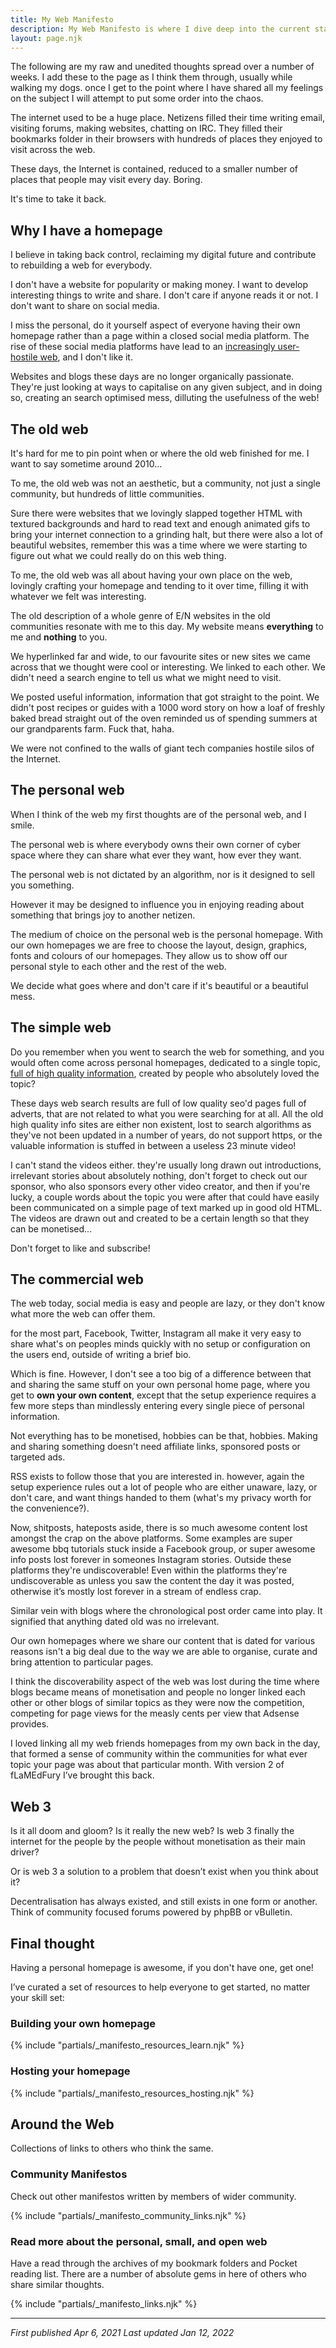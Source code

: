 ```yaml
---
title: My Web Manifesto
description: My Web Manifesto is where I dive deep into the current state of the Internet and explore whether it is heading in an ideal direction.
layout: page.njk
---
```


The following are my raw and unedited thoughts spread over a number of weeks. I add these to the page as I think them through, usually while walking my dogs. once I get to the point where I have shared all my feelings on the subject I will attempt to put some order into the chaos.

The internet used to be a huge place. Netizens filled their time writing email, visiting forums, making websites, chatting on IRC. They filled their bookmarks folder in their browsers with hundreds of places they enjoyed to visit across the web.

These days, the Internet is contained, reduced to a smaller number of places that people may visit every day. Boring.

It's time to take it back.

## Why I have a homepage

I believe in taking back control, reclaiming my digital future and contribute to rebuilding a web for everybody.

I don't have a website for popularity or making money. I want to develop interesting things to write and share. I don't care if anyone reads it or not. I don't want to share on social media.

I miss the personal, do it yourself aspect of everyone having their own homepage rather than a page within a closed social media platform. The rise of these social media platforms have lead to an [increasingly user-hostile web](https://neustadt.fr/essays/against-a-user-hostile-web/), and I don't like it.

Websites and blogs these days are no longer organically passionate. They're just looking at ways to capitalise on any given subject, and in doing so, creating an search optimised mess, dilluting the usefulness of the web!

## The old web

It's hard for me to pin point when or where the old web finished for me. I want to say sometime around 2010...

To me, the old web was not an aesthetic, but a community, not just a single community, but hundreds of little communities.

Sure there were websites that we lovingly slapped together HTML with textured backgrounds and hard to read text and enough animated gifs to bring your internet connection to a grinding halt, but there were also a lot of beautiful websites, remember this was a time where we were starting to figure out what we could really do on this web thing.

To me, the old web was all about having your own place on the web, lovingly crafting your homepage and tending to it over time, filling it with whatever we felt was interesting.

The old description of a whole genre of E/N websites in the old communities resonate with me to this day. My website means **everything** to me and **nothing** to you.

We hyperlinked far and wide, to our favourite sites or new sites we came across that we thought were cool or interesting. We linked to each other. We didn't need a search engine to tell us what we might need to visit.

We posted useful information, information that got straight to the point. We didn't post recipes or guides with a 1000 word story on how a loaf of freshly baked bread straight out of the oven reminded us of spending summers at our grandparents farm. Fuck that, haha.

We were not confined to the walls of giant tech companies hostile silos of the Internet.

## The personal web

When I think of the web my first thoughts are of the personal web, and I smile.

The personal web is where everybody owns their own corner of cyber space where they can share what ever they want, how ever they want.

The personal web is not dictated by an algorithm, nor is it designed to sell you something.

However it may be designed to influence you in enjoying reading about something that brings joy to another netizen.

The medium of choice on the personal web is the personal homepage. With our own homepages we are free to choose the layout, design, graphics, fonts and colours of our homepages. They allow us to show off our personal style to each other and the rest of the web.

We decide what goes where and don't care if it's beautiful or a beautiful mess.

## The simple web

Do you remember when you went to search the web for something, and you would often come across personal homepages, dedicated to a single topic, [full of high quality information](https://sheldonbrown.com/), created by people who absolutely loved the topic?

These days web search results are full of low quality seo'd pages full of adverts, that are not related to what you were searching for at all. All the old high quality info sites are either non existent, lost to search algorithms as they've not been updated in a number of years, do not support https, or the valuable information is stuffed in between a useless 23 minute video!

I can't stand the videos either. they're usually long drawn out introductions, irrelevant stories about absolutely nothing, don't forget to check out our sponsor, who also sponsors every other video creator, and then if you're lucky, a couple words about the topic you were after that could have easily been communicated on a simple page of text marked up in good old HTML. The videos are drawn out and created to be a certain length so that they can be monetised...

Don't forget to like and subscribe!

## The commercial web

The web today, social media is easy and people are lazy, or they don't know what more the web can offer them.

for the most part, Facebook, Twitter, Instagram all make it very easy to share what's on peoples minds quickly with no setup or configuration on the users end, outside of writing a brief bio.

Which is fine. However, I don't see a too big of a difference between that and sharing the same stuff on your own personal home page, where you get to **own your own content**, except that the setup experience requires a few more steps than mindlessly entering every single piece of personal information.

Not everything has to be monetised, hobbies can be that, hobbies. Making and sharing something doesn't need affiliate links, sponsored posts or targeted ads.

RSS exists to follow those that you are interested in. however, again the setup experience rules out a lot of people who are either unaware, lazy, or don't care, and want things handed to them (what's my privacy worth for the convenience?).

Now, shitposts, hateposts aside, there is so much awesome content lost amongst the crap on the above platforms. Some examples are super awesome bbq tutorials stuck inside a Facebook group, or super awesome info posts lost forever in someones Instagram stories. Outside these platforms they're undiscoverable! Even within the platforms they're undiscoverable as unless you saw the content the day it was posted, otherwise it’s mostly lost forever in a stream of endless crap.

Similar vein with blogs where the chronological post order came into play. It signified that anything dated old was no irrelevant.

Our own homepages where we share our content that is dated for various reasons isn't a big deal due to the way we are able to organise, curate and bring attention to particular pages.

I think the discoverability aspect of the web was lost during the time where blogs became means of monetisation and people no longer linked each other or other blogs of similar topics as they were now the competition, competing for page views for the measly cents per view that Adsense provides.

I loved linking all my web friends homepages from my own back in the day, that formed a sense of community within the communities for what ever topic your page was about that particular month. With version 2 of fLaMEdFury I’ve brought this back.

## Web 3

Is it all doom and gloom? Is it really the new web? Is web 3 finally the internet for the people by the people without monetisation as their main driver?

Or is web 3 a solution to a problem that doesn’t exist when you think about it?

Decentralisation has always existed, and still exists in one form or another. Think of community focused forums powered by phpBB or vBulletin.

## Final thought

Having a personal homepage is awesome, if you don't have one, get one!

I’ve curated a set of resources to help everyone to get started, no matter your skill set:

### Building your own homepage

{% include "partials/_manifesto_resources_learn.njk" %}

### Hosting your homepage

{% include "partials/_manifesto_resources_hosting.njk" %}

## Around the Web

Collections of links to others who think the same.

### Community Manifestos

Check out other manifestos written by members of wider community.

{% include "partials/_manifesto_community_links.njk" %}

### Read more about the personal, small, and open web

Have a read through the archives of my bookmark folders and Pocket reading list. There are a number of absolute gems in here of others who share similar thoughts.

{% include "partials/_manifesto_links.njk" %}

---

_First published Apr 6, 2021_
_Last updated Jan 12, 2022_
